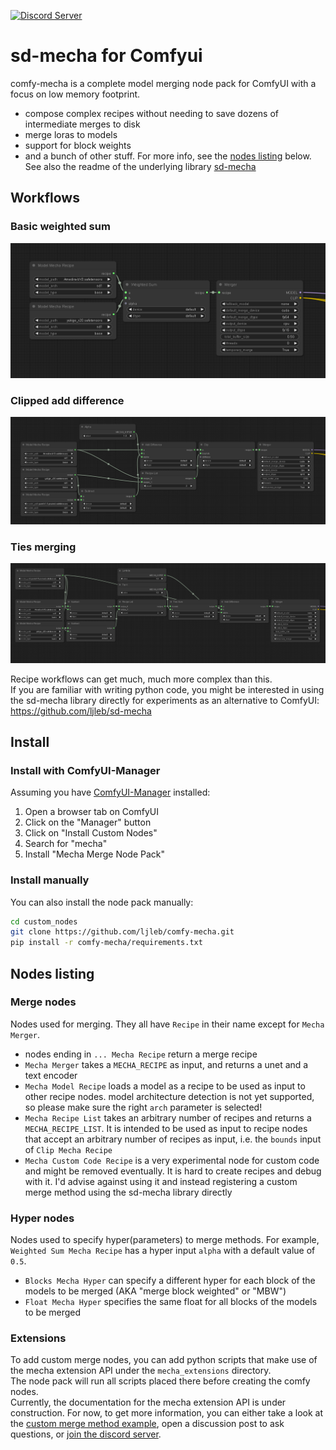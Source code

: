 [![Discord Server](https://dcbadge.vercel.app/api/server/2EPaw6fxxm)](https://discord.gg/invite/2EPaw6fxxm)

# sd-mecha for Comfyui

comfy-mecha is a complete model merging node pack for ComfyUI with a focus on low memory footprint.  
- compose complex recipes without needing to save dozens of intermediate merges to disk
- merge loras to models
- support for block weights
- and a bunch of other stuff. For more info, see the [nodes listing](#nodes-listing) below. See also the readme of the underlying library [sd-mecha](https://github.com/ljleb/sd-mecha)

## Workflows

### Basic weighted sum

![resources/weighted_sum.png](resources/weighted_sum.png)

### Clipped add difference

![resources/clipped_add_difference.png](resources/clipped_add_difference.png)

### Ties merging

![resources/ties_merging.png](resources/ties_merging.png)

Recipe workflows can get much, much more complex than this.  
If you are familiar with writing python code, you might be interested in using the sd-mecha library directly for experiments as an alternative to ComfyUI: https://github.com/ljleb/sd-mecha

## Install

### Install with ComfyUI-Manager

Assuming you have [ComfyUI-Manager](https://github.com/ltdrdata/ComfyUI-Manager) installed:

1. Open a browser tab on ComfyUI
2. Click on the "Manager" button
3. Click on "Install Custom Nodes"
4. Search for "mecha"
5. Install "Mecha Merge Node Pack"

### Install manually

You can also install the node pack manually:

```sh
cd custom_nodes
git clone https://github.com/ljleb/comfy-mecha.git
pip install -r comfy-mecha/requirements.txt
```

## Nodes listing

### Merge nodes

Nodes used for merging. They all have `Recipe` in their name except for `Mecha Merger`.

- nodes ending in `... Mecha Recipe` return a merge recipe
- `Mecha Merger` takes a `MECHA_RECIPE` as input, and returns a unet and a text encoder
- `Mecha Model Recipe` loads a model as a recipe to be used as input to other recipe nodes. model architecture detection is not yet supported, so please make sure the right `arch` parameter is selected!
- `Mecha Recipe List` takes an arbitrary number of recipes and returns a `MECHA_RECIPE_LIST`. It is intended to be used as input to recipe nodes that accept an arbitrary number of recipes as input, i.e. the `bounds` input of `Clip Mecha Recipe`
- `Mecha Custom Code Recipe` is a very experimental node for custom code and might be removed eventually. It is hard to create recipes and debug with it. I'd advise against using it and instead registering a custom merge method using the sd-mecha library directly

### Hyper nodes

Nodes used to specify hyper(parameters) to merge methods. For example, `Weighted Sum Mecha Recipe` has a hyper input `alpha` with a default value of `0.5`.

- `Blocks Mecha Hyper` can specify a different hyper for each block of the models to be merged (AKA "merge block weighted" or "MBW")
- `Float Mecha Hyper` specifies the same float for all blocks of the models to be merged


### Extensions

To add custom merge nodes, you can add python scripts that make use of the mecha extension API under the `mecha_extensions` directory.  
The node pack will run all scripts placed there before creating the comfy nodes.  
Currently, the documentation for the mecha extension API is under construction.
For now, to get more information, you can either take a look at the [custom merge method example](https://github.com/ljleb/sd-mecha/blob/main/examples/custom_merge_method.py),
open a discussion post to ask questions, or [join the discord server](https://discord.gg/invite/2EPaw6fxxm).
